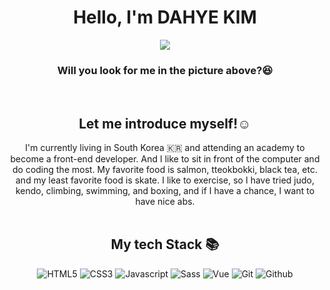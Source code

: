 <div align="center">
  <h1>Hello, I'm DAHYE KIM</h1>
  <p align="center"><img src="https://user-images.githubusercontent.com/102004400/165957049-dfee6fff-e6d0-49d9-8bee-e2d6d84251e0.jpg"></p>
  <h3> Will you look for me in the picture above?😆</h3>
  <br/>
  <h2> Let me introduce myself!☺ </h2>
  I'm currently living in South Korea 🇰🇷 and attending an academy to become a front-end developer. And I like to sit in front of the computer and do coding the most.
  My favorite food is salmon, tteokbokki, black tea, etc. and my least favorite food is skate. I like to exercise, so I have tried judo, kendo, climbing, swimming, and boxing, and if I have a chance, I want to have nice abs.
  <br/>
  <br/>
  <h2>My tech Stack 📚</h2>
  <img alt="HTML5" src ="https://img.shields.io/badge/HTML5-E34F26.svg?&style=for-the-badge&logo=HTML5&logoColor=white"/>
  <img alt="CSS3" src ="https://img.shields.io/badge/CSS3-1572B6.svg?&style=for-the-badge&logo=CSS3&logoColor=white"/>
  <img alt="Javascript" src ="https://img.shields.io/badge/JavaScript-F7DF1E.svg?&style=for-the-badge&logo=JavaScript&logoColor=white"/>
  <img alt="Sass" src ="https://img.shields.io/badge/Sass-CC6699.svg?&style=for-the-badge&logo=SASS&logoColor=white"/>
  <img alt="Vue" src ="https://img.shields.io/badge/Vue.js-4FC08D.svg?&style=for-the-badge&logo=Vue.js&logoColor=white"/>
  <img alt="Git" src ="https://img.shields.io/badge/git-F05032.svg?&style=for-the-badge&logo=Git&logoColor=white"/>
  <img alt="Github" src ="https://img.shields.io/badge/github-181717.svg?&style=for-the-badge&logo=Github&logoColor=white"/>
  <br/>
  <br/>
</div>



<!---
manzana0118/manzana0118 is a ✨ special ✨ repository because its `README.md` (this file) appears on your GitHub profile.
You can click the Preview link to take a look at your changes.
--->
